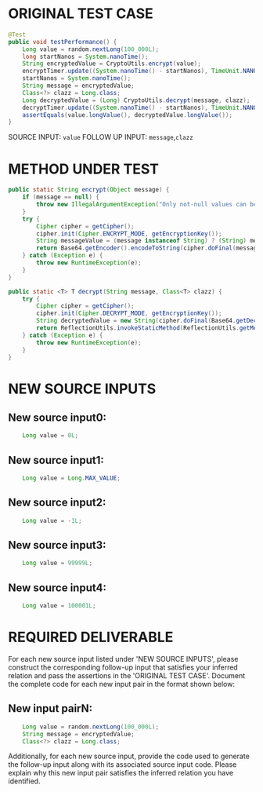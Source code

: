 # ORIGINAL TEST CASE
```java
@Test
public void testPerformance() {
    Long value = random.nextLong(100_000L);
    long startNanos = System.nanoTime();
    String encryptedValue = CryptoUtils.encrypt(value);
    encryptTimer.update((System.nanoTime() - startNanos), TimeUnit.NANOSECONDS);
    startNanos = System.nanoTime();
    String message = encryptedValue;
    Class<?> clazz = Long.class;
    Long decryptedValue = (Long) CryptoUtils.decrypt(message, clazz);
    decryptTimer.update((System.nanoTime() - startNanos), TimeUnit.NANOSECONDS);
    assertEquals(value.longValue(), decryptedValue.longValue());
}

```
SOURCE INPUT: `value`
FOLLOW UP INPUT: `message`,`clazz`


# METHOD UNDER TEST
```java
public static String encrypt(Object message) {
    if (message == null) {
        throw new IllegalArgumentException("Only not-null values can be encrypted!");
    }
    try {
        Cipher cipher = getCipher();
        cipher.init(Cipher.ENCRYPT_MODE, getEncryptionKey());
        String messageValue = (message instanceof String) ? (String) message : String.valueOf(message);
        return Base64.getEncoder().encodeToString(cipher.doFinal(messageValue.getBytes(ENCODING)));
    } catch (Exception e) {
        throw new RuntimeException(e);
    }
}

public static <T> T decrypt(String message, Class<T> clazz) {
    try {
        Cipher cipher = getCipher();
        cipher.init(Cipher.DECRYPT_MODE, getEncryptionKey());
        String decryptedValue = new String(cipher.doFinal(Base64.getDecoder().decode(message)));
        return ReflectionUtils.invokeStaticMethod(ReflectionUtils.getMethodOrNull(clazz, "valueOf", String.class), decryptedValue);
    } catch (Exception e) {
        throw new RuntimeException(e);
    }
}

```


# NEW SOURCE INPUTS
## New source input0:
```java
    Long value = 0L;
```

## New source input1:
```java
    Long value = Long.MAX_VALUE;
```

## New source input2:
```java
    Long value = -1L;
```

## New source input3:
```java
    Long value = 99999L;
```

## New source input4:
```java
    Long value = 100001L;
```



# REQUIRED DELIVERABLE
For each new source input listed under 'NEW SOURCE INPUTS', please construct the corresponding follow-up input that satisfies your inferred relation and pass the assertions in the 'ORIGINAL TEST CASE'. Document the complete code for each new input pair in the format shown below:
## New input pairN:
```java
    Long value = random.nextLong(100_000L);
    String message = encryptedValue;
    Class<?> clazz = Long.class;
```

Additionally, for each new source input, provide the code used to generate the follow-up input along with its associated source input code. Please explain why this new input pair satisfies the inferred relation you have identified.